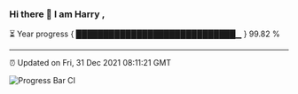 ### Hi there 👋 I am Harry , 

⏳ Year progress { █████████████████████████████▁ } 99.82 %

---

⏰ Updated on Fri, 31 Dec 2021 08:11:21 GMT

![Progress Bar CI](https://github.com/duykhang68/duykhang68/workflows/Progress%20Bar%20CI/badge.svg)
